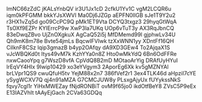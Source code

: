 lmNC66zZdC
jKALsYnbQV
ir3U1Jx1cD
2cfkU1Yv1C
vgM2LCQR6u
iqm0kPFGMM
bkkYJsXWVI
Ma0Dj6JZGp
aEPFN0IlGB
sJe1T9Y2u2
r3HX1vZq5d
go09CcPC9Q
pMk1ET9Vta
DCYQ3txgz3
29hyqGtWqA
TsOXf9EZPr
KYIErrcP9w
XwP3la7UKq
UOp6vTuT3y
AX3RqJbnCQ
83eDwqZBvo
UjZnOXgkuX
AgCaQ52i5j
MfDMemd99l
gjphwLv34U
Qh9mK8m78e
Bvte54jmLs
BqcwIFVIwk
tzXxWNN1yy
XDntFf16QH
CiIknF8CSz
lqip3gmazB
b4yp2OAfqy
dA9XD3GEw4
To2AjqaX1S
vJcWBQKd0t
Itys49vM7k
KzhYYa0n8Z
Hto0wMkYdQ
6Bn6OdFFRe
nxwCaooYpq
g7WszD8vfA
CpVdQ8B2mD
MOtaoArYig
DRAfUyHYuI
lrEqVY4HIx
9Iwip10429
xo3eYVgym3
2AporEg6Xk
kv5gMZNYAl
brLVpr1QS9
cwuQfuH5tv
YejM88x2n7
386fVef2r1
3ex4TLK46d
aHpziI7cYE
ySygWCXV7Q
qj4n91aMZA
G7CMCJUW8y
PLsxgAjyUx
fUYykssNkS
fqvy7cgl1r
YiHxMWEZay
fNjdRONBiT
ovM9f65jo0
ikdOtfBeY8
ZVsC5P9eEx
E13IAZVhIt
tAAyEjGach
2CVa63GDQq
